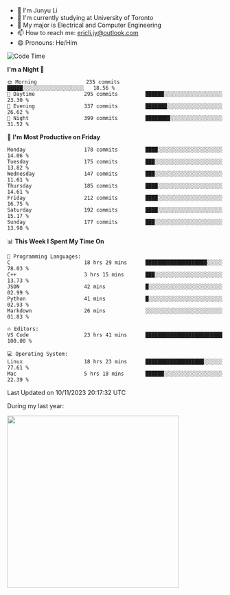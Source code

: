 ### 
- 👨 I'm Junyu Li
- 📖 I'm currently studying at University of Toronto
- 🌱 My major is Electrical and Computer Engineering
- 📫 How to reach me: ericli.jy@outlook.com
- 😄 Pronouns: He/Him

<!--
<p align="left">  
  <img height="180em" src="https://github-readme-stats-git-master-ericjyli.vercel.app/api?username=ericjyli&theme=tokyonight&show_icons=true&count_private=true&include_orgs=true" />
  <img height="180em" src="https://github-readme-stats-git-master-ericjyli.vercel.app/api/top-langs/?username=ericjyli&theme=tokyonight&count_private=true&include_orgs=true&include_orgs=true&layout=compact" />
</p>
-->

<!--START_SECTION:waka-->
![Code Time](http://img.shields.io/badge/Code%20Time-321%20hrs%2023%20mins-blue)

**I'm a Night 🦉** 

```text
🌞 Morning                235 commits         █████░░░░░░░░░░░░░░░░░░░░   18.56 % 
🌆 Daytime                295 commits         ██████░░░░░░░░░░░░░░░░░░░   23.30 % 
🌃 Evening                337 commits         ███████░░░░░░░░░░░░░░░░░░   26.62 % 
🌙 Night                  399 commits         ████████░░░░░░░░░░░░░░░░░   31.52 % 
```
📅 **I'm Most Productive on Friday** 

```text
Monday                   178 commits         ████░░░░░░░░░░░░░░░░░░░░░   14.06 % 
Tuesday                  175 commits         ███░░░░░░░░░░░░░░░░░░░░░░   13.82 % 
Wednesday                147 commits         ███░░░░░░░░░░░░░░░░░░░░░░   11.61 % 
Thursday                 185 commits         ████░░░░░░░░░░░░░░░░░░░░░   14.61 % 
Friday                   212 commits         ████░░░░░░░░░░░░░░░░░░░░░   16.75 % 
Saturday                 192 commits         ████░░░░░░░░░░░░░░░░░░░░░   15.17 % 
Sunday                   177 commits         ███░░░░░░░░░░░░░░░░░░░░░░   13.98 % 
```


📊 **This Week I Spent My Time On** 

```text
💬 Programming Languages: 
C                        18 hrs 29 mins      ████████████████████░░░░░   78.03 % 
C++                      3 hrs 15 mins       ███░░░░░░░░░░░░░░░░░░░░░░   13.73 % 
JSON                     42 mins             █░░░░░░░░░░░░░░░░░░░░░░░░   02.99 % 
Python                   41 mins             █░░░░░░░░░░░░░░░░░░░░░░░░   02.93 % 
Markdown                 26 mins             ░░░░░░░░░░░░░░░░░░░░░░░░░   01.83 % 

🔥 Editors: 
VS Code                  23 hrs 41 mins      █████████████████████████   100.00 % 

💻 Operating System: 
Linux                    18 hrs 23 mins      ███████████████████░░░░░░   77.61 % 
Mac                      5 hrs 18 mins       ██████░░░░░░░░░░░░░░░░░░░   22.39 % 
```


 Last Updated on 10/11/2023 20:17:32 UTC
<!--END_SECTION:waka-->

<p> During my last year: </p>
<img height="400em" src="https://github-readme-stats-git-master-ericjyli.vercel.app/api/wakatime?username=ericjyli&layout=compact&theme=tokyonight" />

<!--
Here are some ideas to get you started:

- 🔭 I’m currently working on ...
- 🌱 I’m currently learning ...
- 👯 I’m looking to collaborate on ...
- 🤔 I’m looking for help with ...
- 💬 Ask me about ...
- 📫 How to reach me: ...
- 😄 Pronouns: ...
- ⚡ Fun fact: ...
-->
